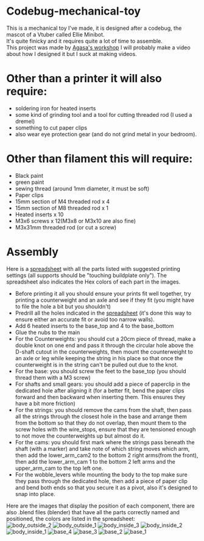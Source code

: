 # Codebug-mechanical-toy
This is a mechanical toy I've made, it is designed after a codebug, the mascot of a Vtuber called Ellie Minibot.  
It's quite finicky and it requires quite a lot of time to assemble.  
This project was made by [Agasa's workshop](https://www.youtube.com/@agasa_workshop) I will probably make a video about how I designed it but I suck at making videos. 

# Other than a printer it will also require: 
- soldering iron for heated inserts
- some kind of grinding tool and a tool for cutting threaded rod (I used a dremel)
- something to cut paper clips
- also wear eye protection gear (and do not grind metal in your bedroom).

# Other than filament this will require:
- Black paint
- green paint
- sewing thread (around 1mm diameter, it must be soft)
- Paper clips
- 15mm section of M4 threaded rod x 4 
- 15mm section of M8 threaded rod x 1 
- Heated inserts x 10
- M3x6 screws x 12(M3x8 or M3x10 are also fine)
- M3x31mm threaded rod (or cut a screw) 

# Assembly
Here is a [spreadsheet](https://docs.google.com/spreadsheets/d/17TNqPtdITjP4wfICJyDFUxXSGkCXKZ_BBH0YAckLzc4/edit?usp=sharing) with all the parts listed with suggested printing settings (all supports should be "touching buildplate only").
The spreadsheet also indicates the Hex colors of each part in the images.
- Before printing it all you should ensure your prints fit well together, try printing a counterweight and an axle and see if they fit (you might have to file the hole a bit but you shouldn't)
- Predrill all the holes indicated in the [spreadsheet](https://docs.google.com/spreadsheets/d/17TNqPtdITjP4wfICJyDFUxXSGkCXKZ_BBH0YAckLzc4/edit?usp=sharing) (it's done this way to ensure either an accurate fit or avoid too narrow walls).  
- Add 6 heated inserts to the base_top and 4 to the base_bottom
- Glue the nubs to the main
- For the Counterweights: you should cut a 20cm piece of thread, make a double knot on one end and pass it through the circular hole above the D-shaft cutout in the counterweights, then mount the counterweight to an axle or leg while keeping the string in his place so that once the counterweight is in the string can't be pulled out due to the knot.  
- For the base: you should screw the feet to the base_top (you should thread them with a M3 screw)  
- For shafts and small gears: you should add a piece of paperclip in the dedicated hole after aligning it (for a better fit, bend the paper clips forward and then backward when inserting them. This ensures they have a bit more friction)
- For the strings: you should remove the cams from the shaft, then pass all the strings through the closest hole in the base and arrange them from the bottom so that they do not overlap, then mount them to the screw holes with the wire_stops, ensure that they are tensioned enough to not move the counterweights up but almost do it.
- For the cams: you should first mark where the strings pass beneath the shaft (with a marker) and take note of which string moves which arm, then add the lower_arm_cam2 to the bottom 2 right arms(from the front), then add the lower_arm_cam 1 to the bottom 2 left arms and the upper_arm_cam to the top left one.     
- For the wobble_levers while mounting the body to the top make sure they pass through the dedicated hole, then add a piece of paper clip and bend both ends so that you secure it as a pivot, also it's designed to snap into place.



Here are the images that display the position of each component, there are also .blend files (blender) that have all the parts correctly named and positioned, the colors are listed in the spreadsheet:   
![body_outside_2](https://github.com/user-attachments/assets/dab9153a-1d80-4edb-b395-e8d9873776d7)
![body_outside_1](https://github.com/user-attachments/assets/b3bbd652-23bb-4864-9a8d-e75f3769f212)
![body_inside_3](https://github.com/user-attachments/assets/7485d4dd-ed7c-479f-b2c4-60fe240656f4)
![body_inside_2](https://github.com/user-attachments/assets/5d759aec-dc28-4ec1-a128-6d72514b5c80)
![body_inside_1](https://github.com/user-attachments/assets/592e5b9d-2d95-45ee-86e9-64ad4405c577)
![base_4](https://github.com/user-attachments/assets/77f25698-d791-45ce-a7fc-5667482ae5ab)
![base_3](https://github.com/user-attachments/assets/f2586458-870b-4ddb-89c7-d7af7e284f4f)
![base_2](https://github.com/user-attachments/assets/23d70bfe-948c-48c1-9bfa-ad5fa04cf817)
![base_1](https://github.com/user-attachments/assets/83a94d89-a31f-4974-92c8-fe2d65dfae2d)

